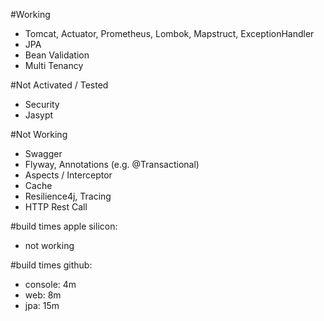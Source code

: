 #Working 
- Tomcat, Actuator, Prometheus, Lombok, Mapstruct, ExceptionHandler
- JPA
- Bean Validation 
- Multi Tenancy

#Not Activated / Tested
- Security
- Jasypt 

#Not Working
- Swagger
- Flyway, Annotations (e.g. @Transactional)
- Aspects / Interceptor
- Cache
- Resilience4j, Tracing
- HTTP Rest Call

#build times apple silicon:
- not working

#build times github:
- console: 4m
- web: 8m
- jpa: 15m